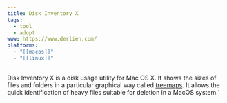 ```yaml
---
title: Disk Inventory X
tags:
  - tool
  - adopt
www: https://www.derlien.com/
platforms:
  - "[[macos]]"
  - "[[linux]]"
---
```

Disk Inventory X is a disk usage utility for Mac OS X. It shows the sizes of files and folders in a particular graphical way called [treemaps](https://www.cs.umd.edu/hcil/treemap-history/index.shtml). It allows the quick identification of heavy files suitable for deletion in a MacOS system.´